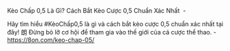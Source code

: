 Kèo Chấp 0,5 Là Gì? Cách Bắt Kèo Cược 0,5 Chuẩn Xác Nhất  - 

Hãy tìm hiểu #KèoChấp0,5 là gì và cách bắt kèo cược 0,5 chuẩn xác nhất tại đây! 朗 Đừng bỏ lỡ cơ hội để tham gia vào thế giới của cá cược thể thao. - https://8on.com/keo-chap-05/
